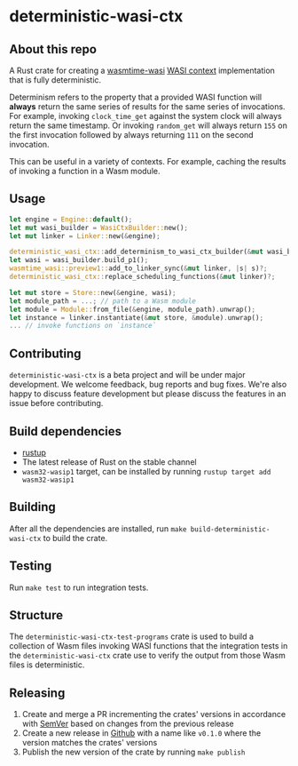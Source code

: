 # deterministic-wasi-ctx

## About this repo

A Rust crate for creating a [wasmtime-wasi](https://crates.io/crates/wasmtime-wasi) [WASI context](https://docs.rs/wasmtime-wasi/30.0.0/wasmtime_wasi/preview1/struct.WasiP1Ctx.html) implementation that is fully deterministic.

Determinism refers to the property that a provided WASI function will **always** return the same series of results for the same series of invocations. For example, invoking `clock_time_get` against the system clock will always return the same timestamp. Or invoking `random_get` will always return `155` on the first invocation followed by always returning `111` on the second invocation.

This can be useful in a variety of contexts. For example, caching the results of invoking a function in a Wasm module.

## Usage

```rust
let engine = Engine::default();
let mut wasi_builder = WasiCtxBuilder::new();
let mut linker = Linker::new(&engine);

deterministic_wasi_ctx::add_determinism_to_wasi_ctx_builder(&mut wasi_builder);
let wasi = wasi_builder.build_p1();
wasmtime_wasi::preview1::add_to_linker_sync(&mut linker, |s| s)?;
deterministic_wasi_ctx::replace_scheduling_functions(&mut linker)?;

let mut store = Store::new(&engine, wasi);
let module_path = ...; // path to a Wasm module
let module = Module::from_file(&engine, module_path).unwrap();
let instance = linker.instantiate(&mut store, &module).unwrap();
... // invoke functions on `instance`
```

## Contributing

`deterministic-wasi-ctx` is a beta project and will be under major development. We welcome feedback, bug reports and bug fixes. We're also happy to discuss feature development but please discuss the features in an issue before contributing.

## Build dependencies

- [rustup](https://rustup.rs/)
- The latest release of Rust on the stable channel
- `wasm32-wasip1` target, can be installed by running `rustup target add wasm32-wasip1`

## Building

After all the dependencies are installed, run `make build-deterministic-wasi-ctx` to build the crate.

## Testing

Run `make test` to run integration tests.

## Structure

The `deterministic-wasi-ctx-test-programs` crate is used to build a collection of Wasm files invoking WASI functions that the integration tests in the `deterministic-wasi-ctx` crate use to verify the output from those Wasm files is deterministic.

## Releasing

1. Create and merge a PR incrementing the crates' versions in accordance with [SemVer](https://semver.org/) based on changes from the previous release
1. Create a new release in [Github](https://github.com/Shopify/deterministic-wasi-ctx/releases/new) with a name like `v0.1.0` where the version matches the crates' versions
1. Publish the new version of the crate by running `make publish`
